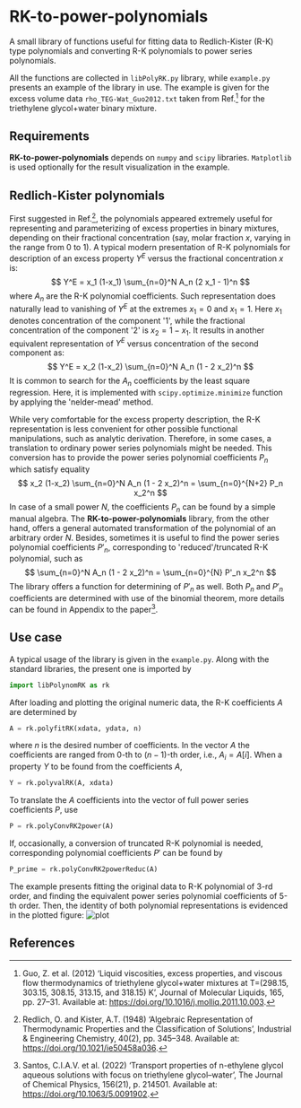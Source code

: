 # RK-to-power-polynomials

A small library of functions useful for fitting data to Redlich-Kister (R-K) type polynomials and converting R-K polynomials to power series polynomials. 

All the functions are collected in `libPolyRK.py` library, while `example.py` presents an example of the library in use. 
The example is given for the excess volume data `rho_TEG-Wat_Guo2012.txt` taken from Ref.[^1] for the triethylene glycol+water binary mixture. 

## Requirements
**RK-to-power-polynomials** depends on `numpy` and `scipy` libraries. `Matplotlib` is used optionally for the result visualization in the example. 

## Redlich-Kister polynomials
First suggested in Ref.[^2], the polynomials appeared extremely useful for representing and parameterizing of excess properties in binary mixtures, depending on their fractional concentration (say, molar fraction $x$, varying in the range from 0 to 1). 
A typical modern presentation of R-K polynomials for description of an excess property $Y^E$ versus the fractional concentration $x$ is:
$$
Y^E = x_1 (1-x_1) \sum_{n=0}^N A_n (2 x_1 - 1)^n
$$
where $A_n$ are the R-K polynomial coefficients. 
Such representation does naturally lead to vanishing of $Y^E$ at the extremes $x_1=0$ and $x_1=1$. Here $x_1$ denotes concentration of the component '1', while the fractional concentration of the component '2' is $x_2 = 1 - x_1$. 
It results in another equivalent representation of $Y^E$ versus concentration of the second component as:
$$
Y^E = x_2 (1-x_2) \sum_{n=0}^N A_n (1 - 2 x_2)^n
$$
It is common to search for the $A_n$ coefficients by the least square regression. 
Here, it is implemented with `scipy.optimize.minimize` function by applying the 'nelder-mead' method. 

While very comfortable for the excess property description, the R-K representation is less convenient for other possible functional manipulations, such as analytic derivation. 
Therefore, in some cases, a translation to ordinary power series polynomials might be needed. 
This conversion has to provide the power series polynomial coefficients $P_n$ which satisfy equality 
$$
x_2 (1-x_2) \sum_{n=0}^N A_n (1 - 2 x_2)^n = \sum_{n=0}^{N+2} P_n x_2^n
$$
In case of a small power $N$, the coefficients $P_n$ can be found by a simple manual algebra. The **RK-to-power-polynomials** library, from the other hand, offers a general automated transformation of the polynomial of an arbitrary order $N$. 
Besides, sometimes it is useful to find the power series polynomial coefficients $P'_n$, corresponding to 'reduced'/truncated R-K polynomial, such as  
$$
\sum_{n=0}^N A_n (1 - 2 x_2)^n = \sum_{n=0}^{N} P'_n x_2^n
$$
The library offers a function for determining of $P'_n$ as well. 
Both $P_n$ and $P'_n$ coefficients are determined with use of the binomial theorem, more details can be found in Appendix to the paper[^3].

## Use case
A typical usage of the library is given in the `example.py`. 
Along with the standard libraries, the present one is imported by 
```python
import libPolynomRK as rk
```
After loading and plotting the original numeric data, the R-K coefficients $A$ are determined by 
```python
A = rk.polyfitRK(xdata, ydata, n)
```
where $n$ is the desired number of coefficients. 
In the vector $A$ the coefficients are ranged from 0-th to $(n-1)$-th order, i.e., $A_i = A[i].$ 
When a property $Y$ to be found from the coefficients $A$, 
```python
Y = rk.polyvalRK(A, xdata)
```

To translate the $A$ coefficients into the vector of full power series coefficients $P$, use 
```python
P = rk.polyConvRK2power(A)
```
If, occasionally, a conversion of truncated R-K polynomial is needed, corresponding polynomial coefficients $P'$ can be found by 
```python
P_prime = rk.polyConvRK2powerReduc(A)
```

The example presents fitting the original data to R-K polynomial of 3-rd order, and finding the equivalent power series polynomial coefficients of 5-th order. 
Then, the identity of both polynomial representations is evidenced in the plotted figure: 
![plot](file:///./img/VE-x_TEG-Wat_fit.png)

## References
[^1]: Guo, Z. et al. (2012) ‘Liquid viscosities, excess properties, and viscous flow thermodynamics of triethylene glycol+water mixtures at T=(298.15, 303.15, 308.15, 313.15, and 318.15) K’, Journal of Molecular Liquids, 165, pp. 27–31. Available at: https://doi.org/10.1016/j.molliq.2011.10.003.
[^2]: Redlich, O. and Kister, A.T. (1948) ‘Algebraic Representation of Thermodynamic Properties and the Classification of Solutions’, Industrial & Engineering Chemistry, 40(2), pp. 345–348. Available at: https://doi.org/10.1021/ie50458a036.
[^3]: Santos, C.I.A.V. et al. (2022) ‘Transport properties of n-ethylene glycol aqueous solutions with focus on triethylene glycol–water’, The Journal of Chemical Physics, 156(21), p. 214501. Available at: https://doi.org/10.1063/5.0091902.
